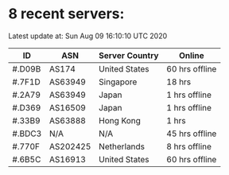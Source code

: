 # 8 recent servers:

Latest update at: Sun Aug 09 16:10:10 UTC 2020

| ID | ASN | Server Country | Online |
| -- | --- | -------------- | ------ |
| #.D09B | AS174 | United States | 60 hrs offline |
| #.7F1D | AS63949 | Singapore | 18 hrs |
| #.2A79 | AS63949 | Japan | 1 hrs offline |
| #.D369 | AS16509 | Japan | 1 hrs offline |
| #.33B9 | AS63888 | Hong Kong | 1 hrs |
| #.BDC3 | N/A | N/A | 45 hrs offline |
| #.770F | AS202425 | Netherlands | 8 hrs offline |
| #.6B5C | AS16913 | United States | 60 hrs offline |

